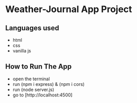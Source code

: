 # Weather-Journal App Project

## Languages used
- html
- css
- vanilla js

## How to Run The App
- open the terminal
- run (npm i express) & (npm i cors)
- run (node server.js)
- go to [http://localhost:4500]
